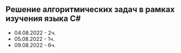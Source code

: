 ## Решение алгоритмических задач в рамках изучения языка С#

* 04.08.2022 - 2ч.
* 05.08.2022 - 1ч.
* 09.08.2022 - 6ч.
